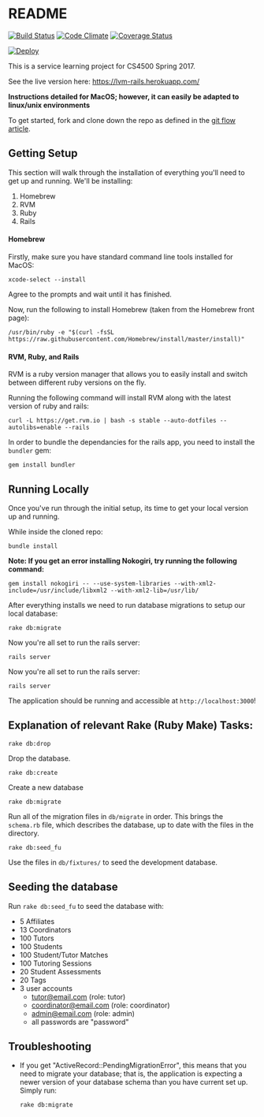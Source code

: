 # README

[![Build Status](https://travis-ci.org/LiteracyVolunteersOfMA/lvm-rails.svg?branch=master)](https://travis-ci.org/LiteracyVolunteersOfMA/lvm-rails)
[![Code Climate](https://codeclimate.com/github/LiteracyVolunteersOfMA/lvm-rails/badges/gpa.svg)](https://codeclimate.com/github/LiteracyVolunteersOfMA/lvm-rails)
[![Coverage Status](https://coveralls.io/repos/github/LiteracyVolunteersOfMA/lvm-rails/badge.svg?branch=master)](https://coveralls.io/github/LiteracyVolunteersOfMA/lvm-rails?branch=master)

[![Deploy](https://www.herokucdn.com/deploy/button.svg)](https://heroku.com/deploy)

This is a service learning project for CS4500 Spring 2017.

See the live version here: https://lvm-rails.herokuapp.com/

**Instructions detailed for MacOS; however, it can easily be adapted to linux/unix environments**

To get started, fork and clone down the repo as defined in the [git flow article](https://cs5500.ccs.neu.edu/confluence/display/CS4500Sp16TEAM4/Git+Workflow).

## Getting Setup

This section will walk through the installation of everything you'll need to get up and running. We'll be installing:

1. Homebrew
2. RVM
3. Ruby
4. Rails

#### Homebrew

Firstly, make sure you have standard command line tools installed for MacOS:

```
xcode-select --install
```

Agree to the prompts and wait until it has finished.

Now, run the following to install Homebrew (taken from the Homebrew front page):

```
/usr/bin/ruby -e "$(curl -fsSL https://raw.githubusercontent.com/Homebrew/install/master/install)"
```

#### RVM, Ruby, and Rails

RVM is a ruby version manager that allows you to easily install and switch between different ruby versions on the fly.

Running the following command will install RVM along with the latest version of ruby and rails:

```
curl -L https://get.rvm.io | bash -s stable --auto-dotfiles --autolibs=enable --rails
```

In order to bundle the dependancies for the rails app, you need to install the `bundler` gem:

```
gem install bundler
```

## Running Locally

Once you've run through the initial setup, its time to get your local version up and running.

While inside the cloned repo:

```
bundle install
```

**Note: If you get an error installing Nokogiri, try running the following command:**

```
gem install nokogiri -- --use-system-libraries --with-xml2-include=/usr/include/libxml2 --with-xml2-lib=/usr/lib/
```

After everything installs we need to run database migrations to setup our local database:

```
rake db:migrate
```

Now you're all set to run the rails server:

```
rails server
```

Now you're all set to run the rails server:

```
rails server
```

The application should be running and accessible at `http://localhost:3000`!

## Explanation of relevant Rake (Ruby Make) Tasks:

```
rake db:drop
```
Drop the database.

```
rake db:create
```
Create a new database

```
rake db:migrate
```
Run all of the migration files in `db/migrate` in order. This brings the
`schema.rb` file, which describes the database, up to date with the files in
the directory.

```
rake db:seed_fu
```
Use the files in `db/fixtures/` to seed the development database.

## Seeding the database
Run `rake db:seed_fu` to seed the database with:
* 5 Affiliates
* 13 Coordinators
* 100 Tutors
* 100 Students
* 100 Student/Tutor Matches
* 100 Tutoring Sessions
* 20 Student Assessments
* 20 Tags
* 3 user accounts
  * tutor@email.com (role: tutor)
  * coordinator@email.com (role: coordinator)
  * admin@email.com (role: admin)
  * all passwords are "password"

## Troubleshooting

* If you get "ActiveRecord::PendingMigrationError", this means that you need to
  migrate your database; that is, the application is expecting a newer version
  of your database schema than you have current set up. Simply run:
    ```
    rake db:migrate
    ```
